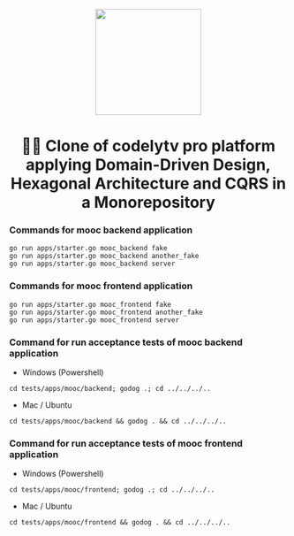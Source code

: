 <p align="center">
  <a href="http://codely.tv">
    <img src="http://codely.tv/wp-content/uploads/2016/05/cropped-logo-codelyTV.png" width="192px" height="192px"/>
  </a>
</p>

<h1 align="center">
  🐘🎯 Clone of codelytv pro platform applying Domain-Driven Design, Hexagonal Architecture and CQRS in a Monorepository
</h1>

### Commands for mooc backend application
```
go run apps/starter.go mooc_backend fake
go run apps/starter.go mooc_backend another_fake
go run apps/starter.go mooc_backend server
```

### Commands for mooc frontend application
```
go run apps/starter.go mooc_frontend fake
go run apps/starter.go mooc_frontend another_fake
go run apps/starter.go mooc_frontend server
```

### Command for run acceptance tests of mooc backend application
- Windows (Powershell)
```
cd tests/apps/mooc/backend; godog .; cd ../../../..
```

- Mac / Ubuntu
```
cd tests/apps/mooc/backend && godog . && cd ../../../..
```

### Command for run acceptance tests of mooc frontend application
- Windows (Powershell)
```
cd tests/apps/mooc/frontend; godog .; cd ../../../..
```

- Mac / Ubuntu
```
cd tests/apps/mooc/frontend && godog . && cd ../../../..
```
